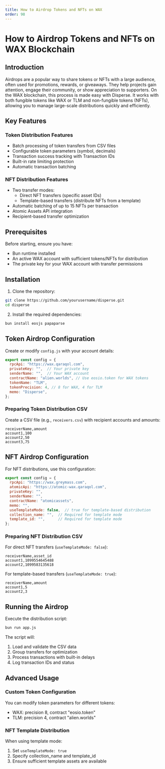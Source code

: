 ```yaml
---
title: How to Airdrop Tokens and NFTs on WAX
order: 98
---
```


# How to Airdrop Tokens and NFTs on WAX Blockchain

## Introduction

Airdrops are a popular way to share tokens or NFTs with a large audience, often used for promotions, rewards, or giveaways. They help projects gain attention, engage their community, or show appreciation to supporters. On the WAX blockchain, this process is made easy with Disperse. It works with both fungible tokens like WAX or TLM and non-fungible tokens (NFTs), allowing you to manage large-scale distributions quickly and efficiently.

## Key Features

### Token Distribution Features
- Batch processing of token transfers from CSV files
- Configurable token parameters (symbol, decimals)
- Transaction success tracking with Transaction IDs
- Built-in rate limiting protection
- Automatic transaction batching

### NFT Distribution Features
- Two transfer modes:
  - Direct NFT transfers (specific asset IDs)
  - Template-based transfers (distribute NFTs from a template)
- Automatic batching of up to 15 NFTs per transaction
- Atomic Assets API integration
- Recipient-based transfer optimization

## Prerequisites

Before starting, ensure you have:
- Bun runtime installed
- An active WAX account with sufficient tokens/NFTs for distribution
- The private key for your WAX account with transfer permissions

## Installation

1. Clone the repository:
```bash
git clone https://github.com/yourusername/disperse.git
cd disperse
```

2. Install the required dependencies:
```bash
bun install eosjs papaparse
```

## Token Airdrop Configuration

Create or modify `config.js` with your account details:

```javascript
export const config = {
  rpcApi: "https://wax.qaraqol.com",
  privateKey: "",  // Your private key
  senderName: "",  // Your WAX account
  contractName: "alien.worlds", // Use eosio.token for WAX tokens
  tokenName: "TLM",
  tokenPrecision: 4, // 8 for WAX, 4 for TLM
  memo: "Disperse",
};
```

### Preparing Token Distribution CSV

Create a CSV file (e.g., `receivers.csv`) with recipient accounts and amounts:

```csv
receiverName,amount
account1,100
account2,50
account3,75
```

## NFT Airdrop Configuration

For NFT distributions, use this configuration:

```javascript
export const config = {
  rpcApi: "https://wax.greymass.com",
  atomicApi: "https://atomic-wax.qaraqol.com",
  privateKey: "",
  senderName: "",
  contractName: "atomicassets",
  memo: "",
  useTemplateMode: false,  // true for template-based distribution
  collection_name: "", 	// Required for template mode
  template_id: "",    	// Required for template mode
};
```

### Preparing NFT Distribution CSV

For direct NFT transfers (`useTemplateMode: false`):
```csv
receiverName,asset_id
account1,1099554645488
account2,1099583135618
```

For template-based transfers (`useTemplateMode: true`):
```csv
receiverName,amount
account1,5
account2,3
```

## Running the Airdrop

Execute the distribution script:
```bash
bun run app.js
```

The script will:
1. Load and validate the CSV data
2. Group transfers for optimization
3. Process transactions with built-in delays
4. Log transaction IDs and status

## Advanced Usage

### Custom Token Configuration
You can modify token parameters for different tokens:
- WAX: precision 8, contract "eosio.token"
- TLM: precision 4, contract "alien.worlds"

### NFT Template Distribution
When using template mode:
1. Set `useTemplateMode: true`
2. Specify collection_name and template_id
3. Ensure sufficient template assets are available


